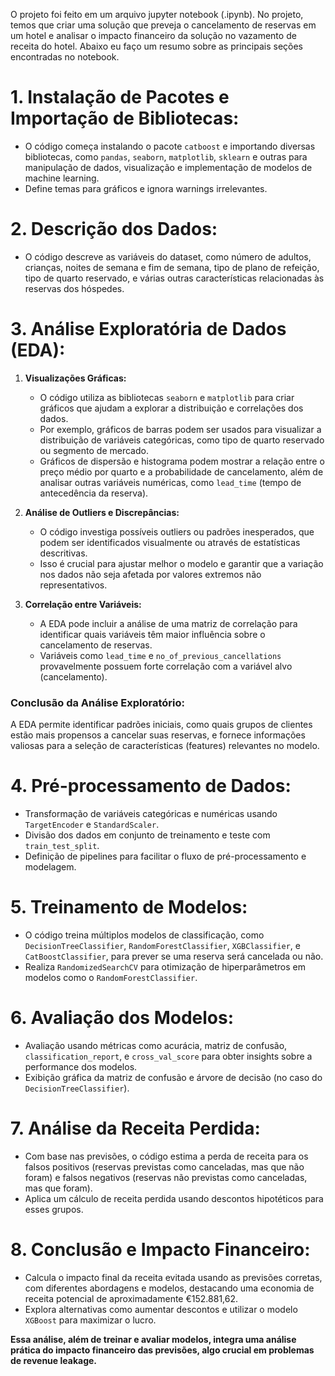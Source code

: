 O projeto foi feito em um arquivo jupyter notebook (.ipynb). No projeto, temos que criar uma solução que preveja o cancelamento de reservas em um hotel e analisar o impacto financeiro da solução no vazamento de receita do hotel.
Abaixo eu faço um resumo sobre as principais seções encontradas no notebook.

# 1. **Instalação de Pacotes e Importação de Bibliotecas:**
   - O código começa instalando o pacote `catboost` e importando diversas bibliotecas, como `pandas`, `seaborn`, `matplotlib`, `sklearn` e outras para manipulação de dados, visualização e implementação de modelos de machine learning.
   - Define temas para gráficos e ignora warnings irrelevantes.

# 2. **Descrição dos Dados:**
   - O código descreve as variáveis do dataset, como número de adultos, crianças, noites de semana e fim de semana, tipo de plano de refeição, tipo de quarto reservado, e várias outras características relacionadas às reservas dos hóspedes.
   

# 3. **Análise Exploratória de Dados (EDA):**
1. **Visualizações Gráficas:**
   - O código utiliza as bibliotecas `seaborn` e `matplotlib` para criar gráficos que ajudam a explorar a distribuição e correlações dos dados.
   - Por exemplo, gráficos de barras podem ser usados para visualizar a distribuição de variáveis categóricas, como tipo de quarto reservado ou segmento de mercado.
   - Gráficos de dispersão e histograma podem mostrar a relação entre o preço médio por quarto e a probabilidade de cancelamento, além de analisar outras variáveis numéricas, como `lead_time` (tempo de antecedência da reserva).

2. **Análise de Outliers e Discrepâncias:**
   - O código investiga possíveis outliers ou padrões inesperados, que podem ser identificados visualmente ou através de estatísticas descritivas.
   - Isso é crucial para ajustar melhor o modelo e garantir que a variação nos dados não seja afetada por valores extremos não representativos.

3. **Correlação entre Variáveis:**
   - A EDA pode incluir a análise de uma matriz de correlação para identificar quais variáveis têm maior influência sobre o cancelamento de reservas.
   - Variáveis como `lead_time` e `no_of_previous_cancellations` provavelmente possuem forte correlação com a variável alvo (cancelamento).

### **Conclusão da Análise Exploratório:**
A EDA permite identificar padrões iniciais, como quais grupos de clientes estão mais propensos a cancelar suas reservas, e fornece informações valiosas para a seleção de características (features) relevantes no modelo.

# 4. **Pré-processamento de Dados:**
   - Transformação de variáveis categóricas e numéricas usando `TargetEncoder` e `StandardScaler`.
   - Divisão dos dados em conjunto de treinamento e teste com `train_test_split`.
   - Definição de pipelines para facilitar o fluxo de pré-processamento e modelagem.

# 5. **Treinamento de Modelos:**
   - O código treina múltiplos modelos de classificação, como `DecisionTreeClassifier`, `RandomForestClassifier`, `XGBClassifier`, e `CatBoostClassifier`, para prever se uma reserva será cancelada ou não. 
   - Realiza `RandomizedSearchCV` para otimização de hiperparâmetros em modelos como o `RandomForestClassifier`.

# 6. **Avaliação dos Modelos:**
   - Avaliação usando métricas como acurácia, matriz de confusão, `classification_report`, e `cross_val_score` para obter insights sobre a performance dos modelos.
   - Exibição gráfica da matriz de confusão e árvore de decisão (no caso do `DecisionTreeClassifier`).

# 7. **Análise da Receita Perdida:**
   - Com base nas previsões, o código estima a perda de receita para os falsos positivos (reservas previstas como canceladas, mas que não foram) e falsos negativos (reservas não previstas como canceladas, mas que foram).
   - Aplica um cálculo de receita perdida usando descontos hipotéticos para esses grupos.
   
# 8. **Conclusão e Impacto Financeiro:**
   - Calcula o impacto final da receita evitada usando as previsões corretas, com diferentes abordagens e modelos, destacando uma economia de receita potencial de aproximadamente €152.881,62.
   - Explora alternativas como aumentar descontos e utilizar o modelo `XGBoost` para maximizar o lucro.

**Essa análise, além de treinar e avaliar modelos, integra uma análise prática do impacto financeiro das previsões, algo crucial em problemas de revenue leakage.**